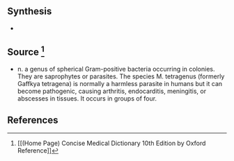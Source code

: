 ## Synthesis
- 
## Source [^1]
- n. a genus of spherical Gram-positive bacteria occurring in colonies. They are saprophytes or parasites. The species M. tetragenus (formerly Gaffkya tetragena) is normally a harmless parasite in humans but it can become pathogenic, causing arthritis, endocarditis, meningitis, or abscesses in tissues. It occurs in groups of four.
## References

[^1]: [[(Home Page) Concise Medical Dictionary 10th Edition by Oxford Reference]]